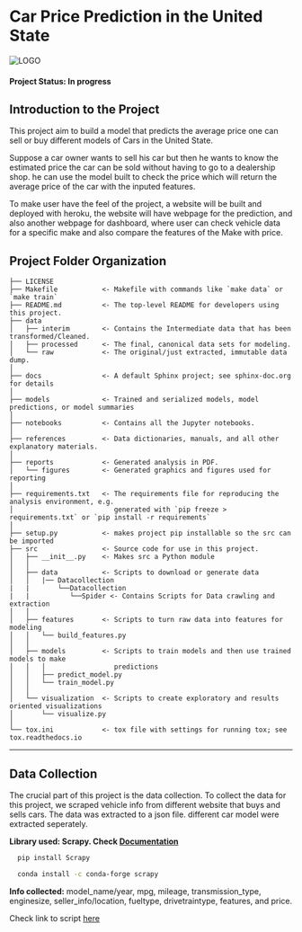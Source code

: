 # Car Price Prediction in the United State
![LOGO](https://images.ctfassets.net/ro7z507xvlp4/6jEGoVcKW1X26UrzoYvpT0/ff2c16451be3c22fcb9d8ddf6bcc600d/fullwidth_banner_1__2x.jpg?q=80&fm=jpg&w=800)
#### Project Status: In progress


## Introduction to the Project
This project aim to build a model that predicts the average price one can sell or buy different models of Cars in the United State.

Suppose a car owner wants to sell his car but then he wants to know the estimated price the car can be sold without  having to go to a dealership shop. he can use the model built to check the price which will return the average price of the car with the inputed features. 

To make user have the feel of the project, a website will be built and deployed with heroku, the website will have webpage for the prediction, and also another webpage for dashboard, where user can check vehicle data for a specific make and also compare the features of the Make with price.


Project Folder Organization
------------

    ├── LICENSE
    ├── Makefile           <- Makefile with commands like `make data` or `make train`
    ├── README.md          <- The top-level README for developers using this project.
    ├── data
    │   ├── interim        <- Contains the Intermediate data that has been transformed/Cleaned.
    │   ├── processed      <- The final, canonical data sets for modeling.
    │   └── raw            <- The original/just extracted, immutable data dump.
    │
    ├── docs               <- A default Sphinx project; see sphinx-doc.org for details
    │
    ├── models             <- Trained and serialized models, model predictions, or model summaries
    │
    ├── notebooks          <- Contains all the Jupyter notebooks. 
    │
    ├── references         <- Data dictionaries, manuals, and all other explanatory materials.
    │
    ├── reports            <- Generated analysis in PDF.
    │   └── figures        <- Generated graphics and figures used for reporting
    │
    ├── requirements.txt   <- The requirements file for reproducing the analysis environment, e.g.
    │                         generated with `pip freeze > requirements.txt` or `pip install -r requirements`
    │
    ├── setup.py           <- makes project pip installable so the src can be imported
    ├── src                <- Source code for use in this project.
    │   ├── __init__.py    <- Makes src a Python module
    │   │
    │   ├── data           <- Scripts to download or generate data
    │   │   |── Datacollection
    |   |       └──Datacollection
    |   |          └──Spider <- Contains Scripts for Data crawling and extraction
    │   │
    │   ├── features       <- Scripts to turn raw data into features for modeling
    │   │   └── build_features.py
    │   │
    │   ├── models         <- Scripts to train models and then use trained models to make
    │   │   │                 predictions
    │   │   ├── predict_model.py
    │   │   └── train_model.py
    │   │
    │   └── visualization  <- Scripts to create exploratory and results oriented visualizations
    │       └── visualize.py
    │
    └── tox.ini            <- tox file with settings for running tox; see tox.readthedocs.io


--------


## Data Collection
The crucial part of this project is the data collection. To collect the data for this project, we scraped vehicle info from different website that buys and sells cars. The data was extracted to a json file. different car model were extracted seperately.

**Library used: Scrapy. Check [Documentation](https://docs.scrapy.org/en/latest/)**
```bash
  pip install Scrapy
```
```bash
  conda install -c conda-forge scrapy
```
**Info collected:** model_name/year, mpg, mileage, transmission_type, enginesize, seller_info/location, fueltype, drivetraintype, features, and price.

Check link to script [here](https://github.com/psalishol/Car-price-in-United-state/tree/main/data_collection)


